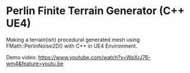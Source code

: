# Perlin Finite Terrain Generator (C++ UE4)

Making a terrain(ish) procedural generated mesh using FMath::PerlinNoise2D() with C++ in UE4 Environment.

Demo video:
https://www.youtube.com/watch?v=WpXrJ76-wm4&feature=youtu.be
